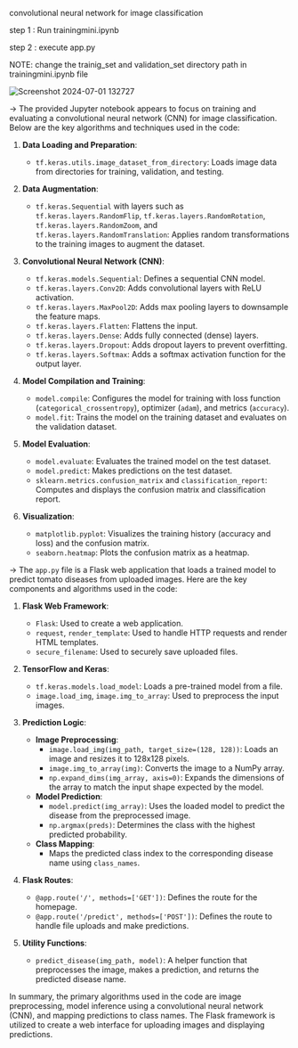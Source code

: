 convolutional neural network for image classification 

step 1 : Run trainingmini.ipynb 

step 2 : execute app.py 

NOTE: change the trainig_set and validation_set directory path in trainingmini.ipynb file 

![Screenshot 2024-07-01 132727](https://github.com/DEVS-CODE-GLITCH/Tomato-plant-disease-detection-using-Machine-learning/assets/174253524/d1ee1724-fe86-4b59-80c0-59963081cf0d)

-> The provided Jupyter notebook appears to focus on training and evaluating a convolutional neural network (CNN) for image classification. Below are the key algorithms and techniques used in the code:

1. **Data Loading and Preparation**:
   - `tf.keras.utils.image_dataset_from_directory`: Loads image data from directories for training, validation, and testing.

2. **Data Augmentation**:
   - `tf.keras.Sequential` with layers such as `tf.keras.layers.RandomFlip`, `tf.keras.layers.RandomRotation`, `tf.keras.layers.RandomZoom`, and `tf.keras.layers.RandomTranslation`: Applies random transformations to the training images to augment the dataset.

3. **Convolutional Neural Network (CNN)**:
   - `tf.keras.models.Sequential`: Defines a sequential CNN model.
   - `tf.keras.layers.Conv2D`: Adds convolutional layers with ReLU activation.
   - `tf.keras.layers.MaxPool2D`: Adds max pooling layers to downsample the feature maps.
   - `tf.keras.layers.Flatten`: Flattens the input.
   - `tf.keras.layers.Dense`: Adds fully connected (dense) layers.
   - `tf.keras.layers.Dropout`: Adds dropout layers to prevent overfitting.
   - `tf.keras.layers.Softmax`: Adds a softmax activation function for the output layer.

4. **Model Compilation and Training**:
   - `model.compile`: Configures the model for training with loss function (`categorical_crossentropy`), optimizer (`adam`), and metrics (`accuracy`).
   - `model.fit`: Trains the model on the training dataset and evaluates on the validation dataset.

5. **Model Evaluation**:
   - `model.evaluate`: Evaluates the trained model on the test dataset.
   - `model.predict`: Makes predictions on the test dataset.
   - `sklearn.metrics.confusion_matrix` and `classification_report`: Computes and displays the confusion matrix and classification report.

6. **Visualization**:
   - `matplotlib.pyplot`: Visualizes the training history (accuracy and loss) and the confusion matrix.
   - `seaborn.heatmap`: Plots the confusion matrix as a heatmap.
  

-> The `app.py` file is a Flask web application that loads a trained model to predict tomato diseases from uploaded images. Here are the key components and algorithms used in the code:

1. **Flask Web Framework**:
   - `Flask`: Used to create a web application.
   - `request`, `render_template`: Used to handle HTTP requests and render HTML templates.
   - `secure_filename`: Used to securely save uploaded files.

2. **TensorFlow and Keras**:
   - `tf.keras.models.load_model`: Loads a pre-trained model from a file.
   - `image.load_img`, `image.img_to_array`: Used to preprocess the input images.

3. **Prediction Logic**:
   - **Image Preprocessing**:
     - `image.load_img(img_path, target_size=(128, 128))`: Loads an image and resizes it to 128x128 pixels.
     - `image.img_to_array(img)`: Converts the image to a NumPy array.
     - `np.expand_dims(img_array, axis=0)`: Expands the dimensions of the array to match the input shape expected by the model.
   - **Model Prediction**:
     - `model.predict(img_array)`: Uses the loaded model to predict the disease from the preprocessed image.
     - `np.argmax(preds)`: Determines the class with the highest predicted probability.
   - **Class Mapping**:
     - Maps the predicted class index to the corresponding disease name using `class_names`.

4. **Flask Routes**:
   - `@app.route('/', methods=['GET'])`: Defines the route for the homepage.
   - `@app.route('/predict', methods=['POST'])`: Defines the route to handle file uploads and make predictions.

5. **Utility Functions**:
   - `predict_disease(img_path, model)`: A helper function that preprocesses the image, makes a prediction, and returns the predicted disease name.

In summary, the primary algorithms used in the code are image preprocessing, model inference using a convolutional neural network (CNN), and mapping predictions to class names. The Flask framework is utilized to create a web interface for uploading images and displaying predictions.

